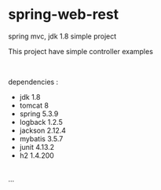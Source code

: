 # spring-web-rest

spring mvc, jdk 1.8 simple project

This project have simple controller examples 


<br/>

dependencies : 

- jdk 1.8
- tomcat 8
- spring 5.3.9
- logback 1.2.5
- jackson 2.12.4
- mybatis 3.5.7
- junit 4.13.2
- h2 1.4.200
<br/>
...


